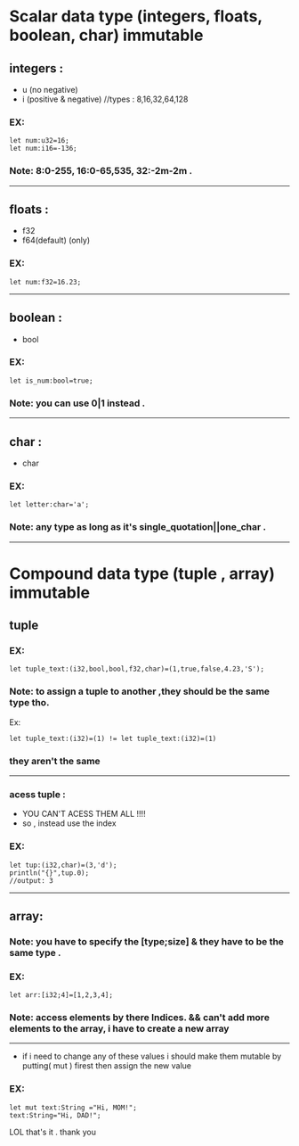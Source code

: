 # Scalar data type (integers, floats, boolean, char) immutable

## integers :
- u (no negative) 
- i (positive & negative)
//types : 8,16,32,64,128
### EX: 

```
let num:u32=16;
let num:i16=-136;
```

### Note: 8:0-255, 16:0-65,535, 32:-2m-2m .
___________
## floats :
- f32 
- f64(default) (only)
 ### EX:
 ```
let num:f32=16.23;
```
___________
## boolean :
- bool
### EX:
```
let is_num:bool=true;
```
### Note: you can use 0|1 instead  .
__________
## char :
- char
### EX:
```
let letter:char='a';
```
### Note: any type as long as it's single_quotation||one_char  .
______________________________________________________________________________________________
# Compound data type (tuple , array) immutable


## tuple 
### EX:
```
let tuple_text:(i32,bool,bool,f32,char)=(1,true,false,4.23,'S'); 

```

### Note: to assign a tuple to another ,they should be the same type tho.
Ex:
```
let tuple_text:(i32)=(1) != let tuple_text:(i32)=(1) 
``` 
### they aren't the same
________
### acess tuple :
- YOU CAN'T ACESS THEM ALL !!!!
- so , instead use the index 
### EX:
```
let tup:(i32,char)=(3,'d');
println("{}",tup.0);
//output: 3 
```
__________
## array:
### Note: you have to specify the [type;size] & they have to be the same type .
### EX:
```
let arr:[i32;4]=[1,2,3,4];
```
### Note: access elements by there Indices. && can't add more elements to the array, i have to create a new array 
_________________________________
- if i need to change any of these values i should make them mutable by putting( mut ) firest then assign the new value

### EX:
```
let mut text:String ="Hi, MOM!";
text:String="Hi, DAD!";
```
LOL that's it .
thank you 
